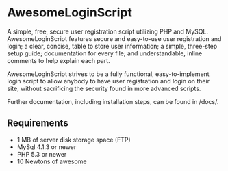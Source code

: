 AwesomeLoginScript
==================

A simple, free, secure user registration script utilizing PHP and MySQL. AwesomeLoginScript features secure and 
easy-to-use user registration and login; a clear, concise, table to store user information; a simple, three-step
setup guide; documentation for every file; and understandable, inline comments to help explain each part.

AwesomeLoginScript strives to be a fully functional, easy-to-implement login script to allow anybody to have
user registration and login on their site, without sacrificing the security found in more advanced scripts. 

Further documentation, including installation steps, can be found in /docs/.

Requirements
------------
- 1 MB of server disk storage space (FTP)
- MySql 4.1.3 or newer
- PHP 5.3 or newer
- 10 Newtons of awesome
